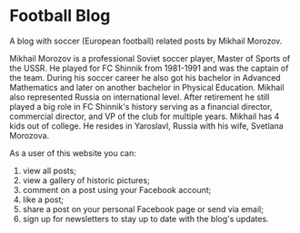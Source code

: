 # Football Blog

A blog with soccer (European football) related posts by Mikhail Morozov.
 
Mikhail Morozov is a professional Soviet soccer player, Master of Sports of the USSR. He played for FC Shinnik from 1981-1991 and was the captain of the team. During his soccer career he also got his bachelor in Advanced Mathematics and later on another bachelor in Physical Education.
Mikhail also represented Russia on international level. After retirement he still played a big role in FC Shinnik's history serving as a financial director, commercial director, and VP of the club for multiple years. Mikhail has 4 kids out of college. He resides in Yaroslavl, Russia with his wife, Svetlana Morozova.

As a user of this website you can:
1. view all posts;
2. view a gallery of historic pictures;
3. comment on a post using your Facebook account;
4. like a post;
5. share a post on your personal Facebook page or send via email;
6. sign up for newsletters to stay up to date with the blog's updates.
